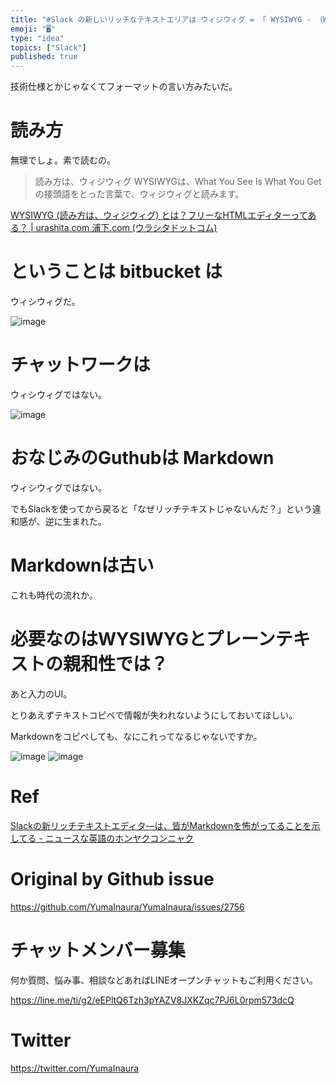 ```yaml
---
title: "#Slack の新しいリッチなテキストエリアは ウィジウィグ = 「 WYSIWYG - （What You See Is What You"
emoji: "🖥"
type: "idea"
topics: ["Slack"]
published: true
---
```


技術仕様とかじゃなくてフォーマットの言い方みたいだ。

# 読み方

無理でしょ。素で読むの。

>読み方は、ウィジウィグ WYSIWYGは、What You See Is What You Get の接頭語をとった言葉で、ウィジウィグと読みます。

[WYSIWYG (読み方は、ウィジウィグ) とは？フリーなHTMLエディターってある？ | urashita.com 浦下.com (ウラシタドットコム)](https://urashita.com/archives/20312)

# ということは bitbucket は

ウィシウィグだ。

![image](https://user-images.githubusercontent.com/13635059/69469267-48de2500-0dd3-11ea-8ec3-213347d8cb82.png)

# チャットワークは

ウィシウィグではない。

![image](https://user-images.githubusercontent.com/13635059/69469331-8d69c080-0dd3-11ea-854a-b1745de09ba7.png)


# おなじみのGuthubは Markdown

ウィシウィグではない。

でもSlackを使ってから戻ると「なぜリッチテキストじゃないんだ？」という違和感が、逆に生まれた。

# Markdownは古い

これも時代の流れか。

# 必要なのはWYSIWYGとプレーンテキストの親和性では？

あと入力のUI。

とりあえずテキストコピペで情報が失われないようにしておいてほしい。

Markdownをコピペしても、なにこれってなるじゃないですか。

![image](https://user-images.githubusercontent.com/13635059/69469403-023cfa80-0dd4-11ea-9880-08d1b48dfa87.png)
![image](https://user-images.githubusercontent.com/13635059/69469405-02d59100-0dd4-11ea-80ae-41b93286ce88.png)


# Ref


[Slackの新リッチテキストエディタ―は、皆がMarkdownを怖がってることを示してる - ニュースな英語のホンヤクコンニャク](https://eigo-no-jikan.hatenablog.com/entry/2019/11/22/slacks-new-rich-text-editor-shows-why-markdown-still-scares-people)

# Original by Github issue

https://github.com/YumaInaura/YumaInaura/issues/2756








<!-- Update From Qiita API -->

# チャットメンバー募集


何か質問、悩み事、相談などあればLINEオープンチャットもご利用ください。

https://line.me/ti/g2/eEPltQ6Tzh3pYAZV8JXKZqc7PJ6L0rpm573dcQ





# Twitter


https://twitter.com/YumaInaura


<!-- Update From Qiita API -->


